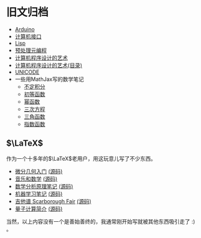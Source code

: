 # 旧文归档
* [Arduino](?article=arduino)
* [计算机接口](?article=interface)
* [Lisp](?article=lisp)
* [预处理元编程](?article=preprocess)
* [计算机程序设计的艺术](?article=taocp)
* [计算机程序设计的艺术(目录)](?article=taocp_toc)
* [UNICODE](?article=unicode)
* 一些用MathJax写的数学笔记
    * [不定积分](articles/不定积分.html)
    * [初等函数](articles/初等函数.html)
    * [幂函数](articles/幂函数.html)
    * [三次方程](articles/三次方程.html)
    * [三角函数](articles/三角函数.html)
    * [指数函数](articles/指数函数.html)

## $\LaTeX$
作为一个十多年的$\LaTeX$老用户，用这玩意儿写了不少东西。

* [微分几何入门](download/微分几何入门.pdf) [(源码)](https://github.com/yang-le/cloud-storage/tree/master/general-relativity)
* [音乐和数学](download/音乐和数学.pdf) [(源码)](https://github.com/yang-le/cloud-storage/blob/master/music/music.tex)
* [数学分析原理笔记](download/数学分析原理笔记.pdf) [(源码)](https://github.com/yang-le/cloud-storage/blob/master/math_note/rudin.tex)
* [机器学习笔记](download/机器学习笔记.pdf) [(源码)](https://github.com/yang-le/cloud-storage/tree/master/machine-learning)
* [吉他谱 Scarborough Fair](download/Scarborough_Fair.pdf) [(源码)](https://github.com/yang-le/cloud-storage/blob/master/music/Scarborough_Fair.tex)
* [量子计算简介](download/量子计算简介.pdf) [(源码)](https://github.com/yang-le/cloud-storage/tree/master/quantum-computation)

当然，以上内容没有一个是善始善终的，我通常刚开始写就被其他东西吸引走了 :) 。
